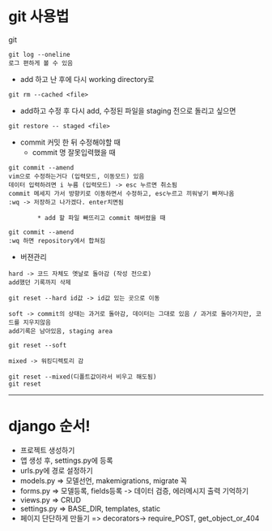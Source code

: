# git 사용법

git 

```
git log --oneline 
로그 편하게 볼 수 있음
```

* add 하고 난 후에 다시 working directory로 

```
git rm --cached <file>
```

* add하고 수정 후 다시 add, 수정된 파일을 staging 전으로 돌리고 싶으면

```
git restore -- staged <file>
```

* commit 커밋 한 뒤 수정해야할 때 
  * commit 명 잘못입력했을 때

```
git commit --amend 
vim으로 수정하는거다 (입력모드, 이동모드) 있음
데이터 입력하려면 i 누름 (입력모드) -> esc 누르면 취소됨
commit 메세지 가서 방향키로 이동하면서 수정하고, esc누르고 끼워넣기 빠져나옴
:wq -> 저장하고 나가겠다. enter치면됨
```

			* add 할 파일 빠뜨리고 commit 해버렸을 때 

```
git commit --amend
:wq 하면 repository에서 합쳐짐
```

* 버젼관리

```
hard -> 코드 자체도 옛날로 돌아감 (작성 전으로)
add했던 기록까지 삭제

git reset --hard id값 -> id값 있는 곳으로 이동

soft -> commit의 상태는 과거로 돌아감, 데이터는 그대로 있음 / 과거로 돌아가지만, 코드를 지우지않음
add기록은 남아있음, staging area

git reset --soft

mixed -> 워킹디렉토리 감

git reset --mixed(디폴트값이라서 비우고 해도됨)
git reset
```

----



# django 순서!

* 프로젝트 생성하기
* 앱 생성 후, settings.py에 등록
* urls.py에 경로 설정하기
* models.py => 모델선언, makemigrations, migrate 꼭
* forms.py => 모델등록, fields등록 -> 데이터 검증, 에러메시지 출력 기억하기
* views.py => CRUD
* settings.py => BASE_DIR, templates, static
* 페이지 단단하게 만들기 => decorators-> require_POST, get_object_or_404


